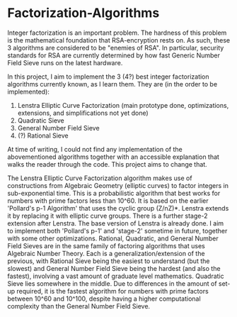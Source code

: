 # Factorization-Algorithms
Integer factorization is an important problem. The hardness of this problem is the mathematical foundation that RSA-encryption rests on. As such, these 3 algorithms are considered to be "enemies of RSA". In particular, security standards for RSA are currently determined by how fast Generic Number Field Sieve runs on the latest hardware.

In this project, I aim to implement the 3 (4?) best integer factorization algorithms currently known, as I learn them. They are (in the order to be implemented):

1. Lenstra Elliptic Curve Factorization (main prototype done, optimizations, extensions, and simplifications not yet done)
2. Quadratic Sieve
3. General Number Field Sieve
4. (?) Rational Sieve

At time of writing, I could not find any implementation of the abovementioned algorithms together with an accessible explanation that walks the reader through the code. This project aims to change that.

The Lenstra Elliptic Curve Factorization algorithm makes use of constructions from Algebraic Geometry (elliptic curves) to factor integers in sub-exponential time. This is a probabilistic algorithm that best works for numbers with prime factors less than 10^60. It is based on the earlier 'Pollard's p-1 Algorithm' that uses the cyclic group (Z/nZ)*. Lenstra extends it by replacing it with elliptic curve groups. There is a further stage-2 extension after Lenstra. The base version of Lenstra is already done. I aim to implement both 'Pollard's p-1' and 'stage-2' sometime in future, together with some other optimizations.
Rational, Quadratic, and General Number Field Sieves are in the same family of factoring algorithms that uses Algebraic Number Theory. Each is a generalization/extension of the previous, with Rational Sieve being the easiest to understand (but the slowest) and General Number Field Sieve being the hardest (and also the fastest), involving a vast amount of graduate level mathematics.
Quadratic Sieve lies somewhere in the middle. Due to differences in the amount of set-up required, it is the fastest algorithm for numbers with prime factors between 10^60 and 10^100, despite having a higher computational complexity than the General Number Field Sieve.
